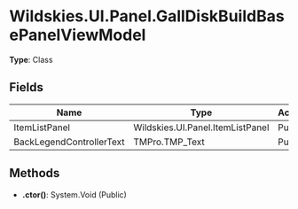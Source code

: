 ﻿# Wildskies.UI.Panel.GallDiskBuildBasePanelViewModel

**Type**: Class

## Fields

| Name | Type | Access |
|------|------|--------|
| ItemListPanel | Wildskies.UI.Panel.ItemListPanel | Public |
| BackLegendControllerText | TMPro.TMP_Text | Public |

## Methods

- **.ctor()**: System.Void (Public)


